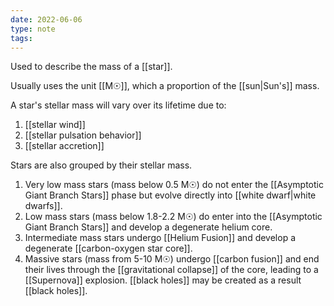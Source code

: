 ```yaml
---
date: 2022-06-06
type: note
tags: 
---
```


Used to describe the mass of a [[star]].

Usually uses the unit [[M☉]], which a proportion of the [[sun|Sun's]] mass.

A star's stellar mass will vary over its lifetime due to:
1. [[stellar wind]]
2. [[stellar pulsation behavior]]
3. [[stellar accretion]]

Stars are also grouped by their stellar mass.
1. Very low mass stars (mass below 0.5 M☉) do not enter the [[Asymptotic Giant Branch Stars]] phase but evolve directly into [[white dwarf|white dwarfs]].
2. Low mass stars (mass below 1.8-2.2 M☉) do enter into the [[Asymptotic Giant Branch Stars]] and develop a degenerate helium core.
3. Intermediate mass stars undergo [[Helium Fusion]] and develop a degenerate [[carbon-oxygen star core]].
4. Massive stars (mass from 5-10 M☉) undergo [[carbon fusion]] and end their lives through the [[gravitational collapse]] of the core, leading to a [[Supernova]] explosion. [[black holes]] may be created as a result [[black holes]].
